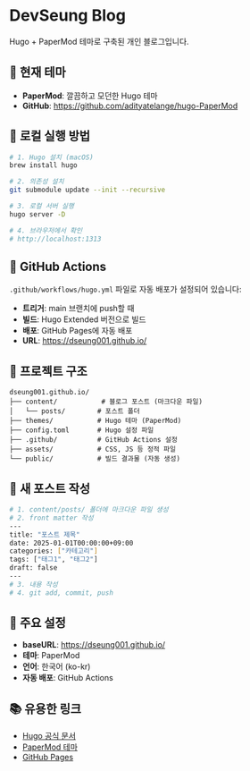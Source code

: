 # DevSeung Blog

Hugo + PaperMod 테마로 구축된 개인 블로그입니다.

## 🎨 현재 테마

- **PaperMod**: 깔끔하고 모던한 Hugo 테마
- **GitHub**: https://github.com/adityatelange/hugo-PaperMod

## 🚀 로컬 실행 방법

```bash
# 1. Hugo 설치 (macOS)
brew install hugo

# 2. 의존성 설치
git submodule update --init --recursive

# 3. 로컬 서버 실행
hugo server -D

# 4. 브라우저에서 확인
# http://localhost:1313
```

## 🔄 GitHub Actions

`.github/workflows/hugo.yml` 파일로 자동 배포가 설정되어 있습니다:

- **트리거**: main 브랜치에 push할 때
- **빌드**: Hugo Extended 버전으로 빌드
- **배포**: GitHub Pages에 자동 배포
- **URL**: https://dseung001.github.io/

## 📁 프로젝트 구조

```
dseung001.github.io/
├── content/           # 블로그 포스트 (마크다운 파일)
│   └── posts/        # 포스트 폴더
├── themes/           # Hugo 테마 (PaperMod)
├── config.toml       # Hugo 설정 파일
├── .github/          # GitHub Actions 설정
├── assets/           # CSS, JS 등 정적 파일
└── public/           # 빌드 결과물 (자동 생성)
```

## 📝 새 포스트 작성

```bash
# 1. content/posts/ 폴더에 마크다운 파일 생성
# 2. front matter 작성
---
title: "포스트 제목"
date: 2025-01-01T00:00:00+09:00
categories: ["카테고리"]
tags: ["태그1", "태그2"]
draft: false
---
# 3. 내용 작성
# 4. git add, commit, push
```

## 🔧 주요 설정

- **baseURL**: https://dseung001.github.io/
- **테마**: PaperMod
- **언어**: 한국어 (ko-kr)
- **자동 배포**: GitHub Actions

## 📚 유용한 링크

- [Hugo 공식 문서](https://gohugo.io/documentation/)
- [PaperMod 테마](https://github.com/adityatelange/hugo-PaperMod)
- [GitHub Pages](https://pages.github.com/)